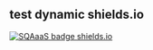 ## test dynamic shields.io

[![SQAaaS badge shields.io](https://img.shields.io/badge/dynamic/json?url=https://github.com/orviz/fantastic-guacamole/raw/main/badge.json&query=$.name)](https://api.eu.badgr.io/public/assertions/U-GSO-5DS-qHf5I3MernmQ "SQAaaS silver badge achieved")
